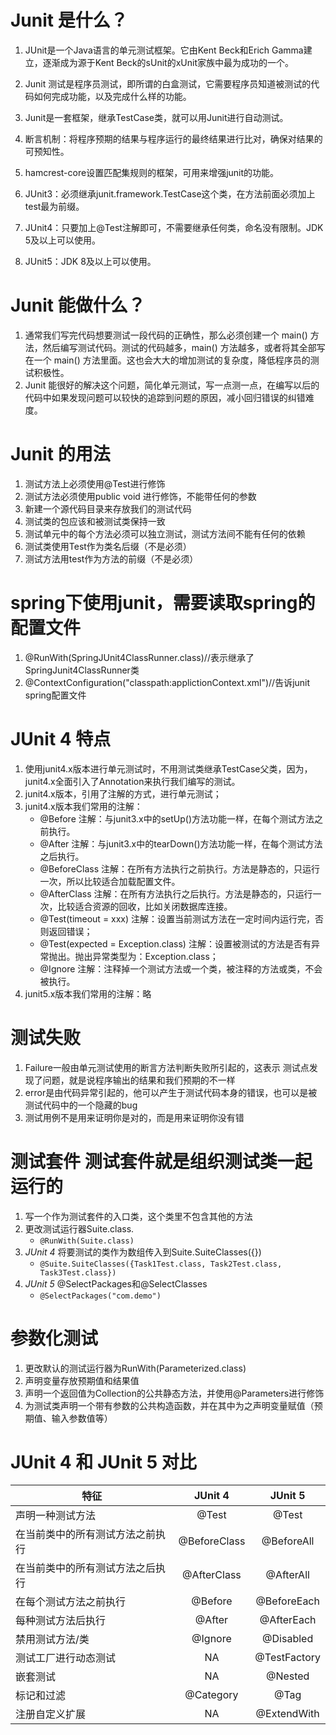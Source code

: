 # Junit 是什么？

1. JUnit是一个Java语言的单元测试框架。它由Kent Beck和Erich Gamma建立，逐渐成为源于Kent Beck的sUnit的xUnit家族中最为成功的一个。

2. Junit 测试是程序员测试，即所谓的白盒测试，它需要程序员知道被测试的代码如何完成功能，以及完成什么样的功能。

3. Junit是一套框架，继承TestCase类，就可以用Junit进行自动测试。

4. 断言机制：将程序预期的结果与程序运行的最终结果进行比对，确保对结果的可预知性。

5. hamcrest-core设置匹配集规则的框架，可用来增强junit的功能。

6. JUnit3：必须继承junit.framework.TestCase这个类，在方法前面必须加上test最为前缀。

7. JUnit4：只要加上@Test注解即可，不需要继承任何类，命名没有限制。JDK 5及以上可以使用。

8. JUnit5：JDK 8及以上可以使用。

# Junit 能做什么？

1. 通常我们写完代码想要测试一段代码的正确性，那么必须创建一个 main() 方法，然后编写测试代码。测试的代码越多，main() 方法越多，或者将其全部写在一个 main() 方法里面。这也会大大的增加测试的复杂度，降低程序员的测试积极性。
2. Junit 能很好的解决这个问题，简化单元测试，写一点测一点，在编写以后的代码中如果发现问题可以较快的追踪到问题的原因，减小回归错误的纠错难度。

# Junit 的用法

1. 测试方法上必须使用@Test进行修饰
2. 测试方法必须使用public void 进行修饰，不能带任何的参数
3. 新建一个源代码目录来存放我们的测试代码
4. 测试类的包应该和被测试类保持一致
5. 测试单元中的每个方法必须可以独立测试，测试方法间不能有任何的依赖
6. 测试类使用Test作为类名后缀（不是必须）
7. 测试方法用test作为方法的前缀（不是必须）

# spring下使用junit，需要读取spring的配置文件

1. @RunWith(SpringJUnit4ClassRunner.class)//表示继承了SpringJunit4ClassRunner类
2. @ContextConfiguration("classpath:applictionContext.xml")//告诉junit spring配置文件

# JUnit 4 特点

1. 使用junit4.x版本进行单元测试时，不用测试类继承TestCase父类，因为，junit4.x全面引入了Annotation来执行我们编写的测试。
2. junit4.x版本，引用了注解的方式，进行单元测试；
3. junit4.x版本我们常用的注解：
    - @Before 注解：与junit3.x中的setUp()方法功能一样，在每个测试方法之前执行。
    - @After 注解：与junit3.x中的tearDown()方法功能一样，在每个测试方法之后执行。
    - @BeforeClass 注解：在所有方法执行之前执行。方法是静态的，只运行一次，所以比较适合加载配置文件。
    - @AfterClass 注解：在所有方法执行之后执行。方法是静态的，只运行一次，比较适合资源的回收，比如关闭数据库连接。
    - @Test(timeout = xxx) 注解：设置当前测试方法在一定时间内运行完，否则返回错误；
    - @Test(expected = Exception.class) 注解：设置被测试的方法是否有异常抛出。抛出异常类型为：Exception.class；
    - @Ignore 注解：注释掉一个测试方法或一个类，被注释的方法或类，不会被执行。
4. junit5.x版本我们常用的注解：略

# 测试失败

1. Failure一般由单元测试使用的断言方法判断失败所引起的，这表示 测试点发现了问题，就是说程序输出的结果和我们预期的不一样
2. error是由代码异常引起的，他可以产生于测试代码本身的错误，也可以是被测试代码中的一个隐藏的bug
3. 测试用例不是用来证明你是对的，而是用来证明你没有错

# 测试套件 测试套件就是组织测试类一起运行的

1. 写一个作为测试套件的入口类，这个类里不包含其他的方法
2. 更改测试运行器Suite.class.
    - ```@RunWith(Suite.class)```
3. *JUnit 4* 将要测试的类作为数组传入到Suite.SuiteClasses({}) 
    - ```@Suite.SuiteClasses({Task1Test.class, Task2Test.class, Task3Test.class})```
4. *JUnit 5* @SelectPackages和@SelectClasses
    - ```@SelectPackages("com.demo")```

# 参数化测试

1. 更改默认的测试运行器为RunWith(Parameterized.class)
2. 声明变量存放预期值和结果值
3. 声明一个返回值为Collection的公共静态方法，并使用@Parameters进行修饰
4. 为测试类声明一个带有参数的公共构造函数，并在其中为之声明变量赋值（预期值、输入参数值等）

# JUnit 4 和 JUnit 5 对比

特征|JUnit 4|JUnit 5
---|:--:|:---:
声明一种测试方法|@Test|@Test
在当前类中的所有测试方法之前执行|@BeforeClass|@BeforeAll
在当前类中的所有测试方法之后执行|@AfterClass|@AfterAll
在每个测试方法之前执行|@Before|@BeforeEach
每种测试方法后执行|@After|@AfterEach
禁用测试方法/类|@Ignore|@Disabled
测试工厂进行动态测试|NA|@TestFactory
嵌套测试|NA|@Nested
标记和过滤|@Category|@Tag
注册自定义扩展|NA|@ExtendWith
